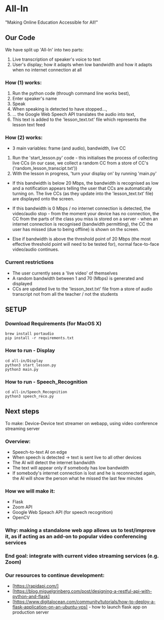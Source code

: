 # All-In
"Making Online Education Accessible for All!"


## Our Code
We have split up 'All-In' into two parts:
1. Live transcription of speaker's voice to text
2. User's display; how it adapts when low bandwidth and how it adapts when no internet connection at all

### How (1) works:

1. Run the python code (through command line works best),
2. Enter speaker's name
3. Speak
4. When speaking is detected to have stopped...,
5. ... the Google Web Speech API translates the audio into text,
6. This text is added to the 'lesson_text.txt' file which represents the lesson text feed

### How (2) works:

* 3 main variables: frame (and audio), bandwidth, live CC
1. Run the 'start_lesson.py' code - this initialises the process of collecting live CCs
(in our case, we collect a random CC from a store of CC's ('random_lesson_transcipt.txt'))
2. With the lesson in progress, 'turn your display on' by running 'main.py'


* If this bandwidth is below 20 Mbps, the bandwidth is recognised as low and a notification appears telling the user that CCs are automatically turning on. The live CCs (as they update into the 'lesson_text.txt' file) are displayed onto the screen.


* If this bandwidth is 0 Mbps / no internet connection is detected, the video/audio stop - from the moment your device has no connection, the CC from the parts of the class you miss is stored on a server - when an internet connection is recognised (bandwidth permitting), the CC the user has missed (due to being offline) is shown on the screen.

* Else if bandwidth is above the threshold point of 20 Mbps (the most effective threshold point will need to be tested for), normal face-to-face video/audio continues.

### Current restrictions
* The user currently sees a 'live video' of themselves
* A random bandwidth between 1 and 70 (Mbps) is generated and displayed
* CCs are updated live to the 'lesson_text.txt' file from a store of audio transcript not from all the teacher / not the students

## SETUP

### Download Requirements (for MacOS X)
```
brew install portaudio
pip install -r requirements.txt
```

### How to run - Display
```
cd all-in/Display
python3 start_lesson.py
python3 main.py
```

### How to run - Speech_Recognition
```
cd all-in/Speech_Recognition
python3 speech_reco.py
```

## Next steps

To make: Device-Device text streamer on webapp, using video conference streaming server

### Overview:

* Speech-to-text AI on edge
* When speech is detected -> text is sent live to all other devices
* The AI will detect the internet bandwidth
* The text will appear only if somebody has low bandwidth
* If somebody's internet connection is lost and he is reconnected again, the AI will show the person what he missed the last few minutes

### How we will make it:

* Flask
* Zoom API
* Google Web Speach API (for speech recognition)
* OpenCV

### Why: making a standalone web app allows us to test/improve it, as if acting as an add-on to popular video conferencing services

### End goal: integrate with current video streaming services (e.g. Zoom)

### Our resources to continue development:
* [https://rapidapi.com/]
* [https://blog.miguelgrinberg.com/post/designing-a-restful-api-with-python-and-flask]
* [https://www.digitalocean.com/community/tutorials/how-to-deploy-a-flask-application-on-an-ubuntu-vps] - how to launch flask app on production server
